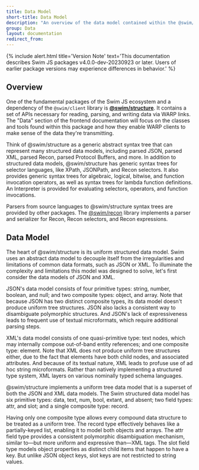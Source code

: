 ```yaml
---
title: Data Model
short-title: Data Model
description: "An overview of the data model contained within the @swim/structure library and why it is used for representing WARP messages."
group: Data
layout: documentation
redirect_from:
---
```


{% include alert.html title='Version Note' text='This documentation describes Swim JS packages v4.0.0-dev-20230923 or later. Users of earlier package versions may experience differences in behavior.' %}

## Overview

One of the fundamental packages of the Swim JS ecosystem and a dependency of the `@swim/client` library is [**@swim/structure**](https://www.npmjs.com/package/@swim/structure). It contains a set of APIs necessary for reading, parsing, and writing data via WARP links. The "Data" section of the frontend documentation will focus on the classes and tools found within this package and how they enable WARP clients to make sense of the data they're transmitting.

Think of @swim/structure as a generic abstract syntax tree that can represent many structured data models, including parsed JSON, parsed XML, parsed Recon, parsed Protocol Buffers, and more. In addition to structured data models, @swim/structure has generic syntax trees for selector languages, like XPath, JSONPath, and Recon selectors. It also provides generic syntax trees for algebraic, logical, bitwise, and function invocation operators, as well as syntax trees for lambda function definitions. An Interpreter is provided for evaluating selectors, operators, and function invocations.

Parsers from source languages to @swim/structure syntax trees are provided by other packages. The [@swim/recon](https://www.npmjs.com/package/@swim/recon) library implements a parser and serializer for Recon, Recon selectors, and Recon expressions.

## Data Model
The heart of @swim/structure is its uniform structured data model. Swim uses an abstract data model to decouple itself from the irregularities and limitations of common data formats, such as JSON or XML. To illuminate the complexity and limitations this model was designed to solve, let's first consider the data models of JSON and XML.

JSON's data model consists of four primitive types: string, number, boolean, and null; and two composite types: object, and array. Note that because JSON has two distinct composite types, its data model doesn't produce uniform tree structures. JSON also lacks a consistent way to disambiguate polymorphic structures. And JSON's lack of expressiveness leads to frequent use of textual microformats, which require additional parsing steps.

XML's data model consists of one quasi-primitive type: text nodes, which may internally compose out-of-band entity references; and one composite type: element. Note that XML does not produce uniform tree structures either, due to the fact that elements have both child nodes, and associated attributes. And because of its textual nature, XML leads to profuse use of ad hoc string microformats. Rather than natively implementing a structured type system, XML layers on various nominally typed schema languages.

@swim/structure implements a uniform tree data model that is a superset of both the JSON and XML data models. The Swim structured data model has six primitive types: data, text, num, bool, extant, and absent; two field types: attr, and slot; and a single composite type: record.

Having only one composite type allows every compound data structure to be treated as a uniform tree. The record type effectively behaves like a partially-keyed list, enabling it to model both objects and arrays. The attr field type provides a consistent polymorphic disambiguation mechanism, similar to—but more uniform and expressive than—XML tags. The slot field type models object properties as distinct child items that happen to have a key. But unlike JSON object keys, slot keys are not restricted to string values.
